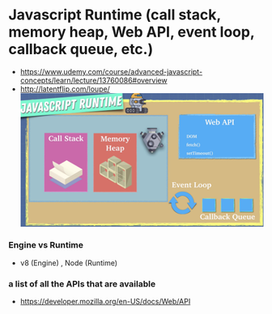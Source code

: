 # Javascript Runtime (call stack, memory heap, Web API, event loop, callback queue, etc.)
- https://www.udemy.com/course/advanced-javascript-concepts/learn/lecture/13760086#overview
- http://latentflip.com/loupe/
![Javascript Runtime](/jsruntime.png)
### Engine vs Runtime
- v8 (Engine) , Node (Runtime)

###  a list of all the APIs that are available
- https://developer.mozilla.org/en-US/docs/Web/API
